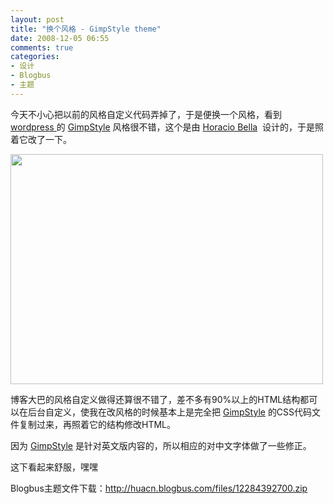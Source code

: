 ```yaml
---
layout: post
title: "换个风格 - GimpStyle theme"
date: 2008-12-05 06:55
comments: true
categories: 
- 设计
- Blogbus
- 主题
---
```

<p>今天不小心把以前的风格自定义代码弄掉了，于是便换一个风格，看到 <a href="http://www.wordpress.org" target="_blank">wordpress </a>的 <a href="http://granimpetu.com.ar/gimpstyle" target="_blank" title="GimpStyle Theme for Wordpress">GimpStyle</a> 风格很不错，这个是由 <a href="http://granimpetu.com.ar/" target="_blank">Horacio Bella</a>&nbsp;         设计的，于是照着它改了一下。</p>
<p><img src="http://farm4.static.flickr.com/3034/3081792957_69812c817f.jpg" border="0" width="500" height="368" /></p>
<p>博客大巴的风格自定义做得还算很不错了，差不多有90%以上的HTML结构都可以在后台自定义，使我在改风格的时候基本上是完全把   <a href="http://granimpetu.com.ar/gimpstyle" target="_blank" title="GimpStyle Theme for Wordpress">GimpStyle</a> 的CSS代码文件复制过来，再照着它的结构修改HTML。</p>
<p>因为 <a href="http://granimpetu.com.ar/gimpstyle" target="_blank" title="GimpStyle Theme for Wordpress">GimpStyle</a> 是针对英文版内容的，所以相应的对中文字体做了一些修正。</p>
<p>这下看起来舒服，嘿嘿</p>
<p>Blogbus主题文件下载：<a href="http://huacn.blogbus.com/files/12284392700.zip" target="_blank">http://huacn.blogbus.com/files/12284392700.zip</a></p>

